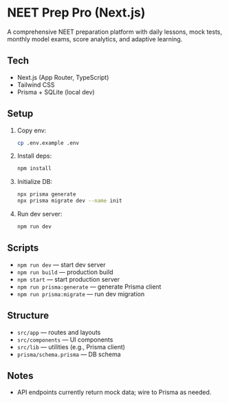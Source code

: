 # NEET Prep Pro (Next.js)

A comprehensive NEET preparation platform with daily lessons, mock tests, monthly model exams, score analytics, and adaptive learning.

## Tech
- Next.js (App Router, TypeScript)
- Tailwind CSS
- Prisma + SQLite (local dev)

## Setup
1. Copy env:
   ```bash
   cp .env.example .env
   ```
2. Install deps:
   ```bash
   npm install
   ```
3. Initialize DB:
   ```bash
   npx prisma generate
   npx prisma migrate dev --name init
   ```
4. Run dev server:
   ```bash
   npm run dev
   ```

## Scripts
- `npm run dev` — start dev server
- `npm run build` — production build
- `npm start` — start production server
- `npm run prisma:generate` — generate Prisma client
- `npm run prisma:migrate` — run dev migration

## Structure
- `src/app` — routes and layouts
- `src/components` — UI components
- `src/lib` — utilities (e.g., Prisma client)
- `prisma/schema.prisma` — DB schema

## Notes
- API endpoints currently return mock data; wire to Prisma as needed.